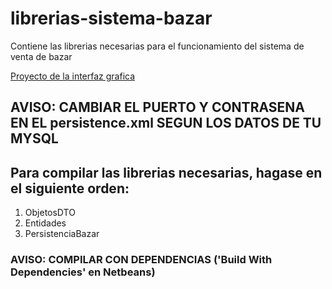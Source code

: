 # librerias-sistema-bazar
Contiene las librerias necesarias para el funcionamiento del sistema de venta de bazar

[Proyecto de la interfaz grafica](https://github.com/SaulNeri12/sistema-venta-bazar)

## AVISO: CAMBIAR EL PUERTO Y CONTRASENA EN EL persistence.xml SEGUN LOS DATOS DE TU MYSQL

## Para compilar las librerias necesarias, hagase en el siguiente orden:
  1. ObjetosDTO
  2. Entidades
  3. PersistenciaBazar

### AVISO: COMPILAR CON DEPENDENCIAS ('Build With Dependencies' en Netbeans)
